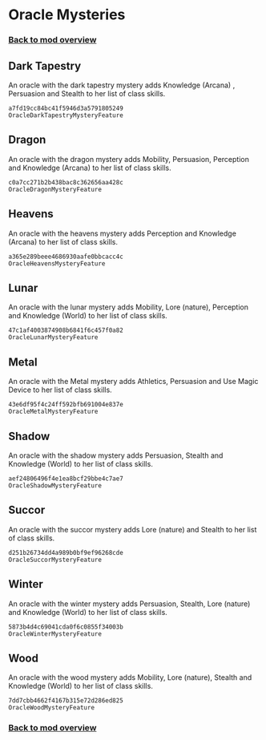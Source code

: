 # Oracle Mysteries

### [Back to mod overview](./README.md)

## Dark Tapestry

An oracle with the dark tapestry mystery adds Knowledge (Arcana) , Persuasion and Stealth to her list of class skills.

`a7fd19cc84bc41f5946d3a5791805249`  
`OracleDarkTapestryMysteryFeature`  

## Dragon

An oracle with the dragon mystery adds Mobility, Persuasion, Perception and Knowledge (Arcana)  to her list of class skills.

`c0a7cc271b2b438bac8c362656aa428c`  
`OracleDragonMysteryFeature`  

## Heavens

An oracle with the heavens mystery adds Perception and Knowledge (Arcana)  to her list of class skills.

`a365e289beee4686930aafe0bbcacc4c`  
`OracleHeavensMysteryFeature`  

## Lunar

An oracle with the lunar mystery adds Mobility, Lore (nature), Perception  and Knowledge (World)  to her list of class skills.

`47c1af4003874908b6841f6c457f0a82`  
`OracleLunarMysteryFeature`  

## Metal

An oracle with the Metal mystery adds Athletics, Persuasion and Use Magic Device to her list of class skills.

`43e6df95f4c24ff592bfb691004e837e`  
`OracleMetalMysteryFeature`  

## Shadow

An oracle with the shadow mystery adds Persuasion, Stealth and Knowledge (World)  to her list of class skills.

`aef24806496f4e1ea8bcf29bbe4c7ae7`  
`OracleShadowMysteryFeature`  

## Succor

An oracle with the succor mystery adds Lore (nature) and Stealth to her list of class skills.

`d251b26734dd4a989b0bf9ef96268cde`  
`OracleSuccorMysteryFeature`  

## Winter

An oracle with the winter mystery adds Persuasion, Stealth, Lore (nature) and Knowledge (World)  to her list of class skills.

`5873b4d4c69041cda0f6c0855f34003b`  
`OracleWinterMysteryFeature`  

## Wood

An oracle with the wood mystery adds Mobility, Lore (nature), Stealth  and Knowledge (World)  to her list of class skills.

`7dd7cbb4662f4167b315e72d286ed825`  
`OracleWoodMysteryFeature`  


### [Back to mod overview](./README.md)
